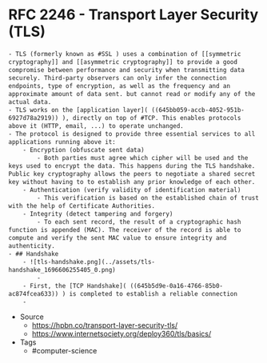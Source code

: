 # RFC 2246 - Transport Layer Security (TLS)
	- TLS (formerly known as #SSL ) uses a combination of [[symmetric cryptography]] and [[asymmetric cryptography]] to provide a good compromise between performance and security when transmitting data securely. Third-party observers can only infer the connection endpoints, type of encryption, as well as the frequency and an approximate amount of data sent. but cannot read or modify any of the actual data.
	- TLS works on the [application layer]( ((645bb059-accb-4052-951b-6927d78a2919)) ), directly on top of #TCP. This enables protocols above it (HTTP, email, ...) to operate unchanged.
	- The protocol is designed to provide three essential services to all applications running above it:
		- Encryption (obfuscate sent data)
			- Both parties must agree which cipher will be used and the keys used to encrypt the data. This happens during the TLS handshake. Public key cryptography allows the peers to negotiate a shared secret key without having to to establish any prior knowledge of each other.
		- Authentication (verify validity of identification material)
			- This verification is based on the established chain of trust with the help of Certificate Authorities.
		- Integrity (detect tampering and forgery)
			- To each sent record, the result of a cryptographic hash function is appended (MAC). The receiver of the record is able to compute and verify the sent MAC value to ensure integrity and authenticity.
	- ## Handshake
		- ![tls-handshake.png](../assets/tls-handshake_1696606255405_0.png)
			-
		- First, the [TCP Handshake]( ((645b5d9e-0a16-4766-85b0-ac874fcea633)) ) is completed to establish a reliable connection
		-
- Source
	- https://hpbn.co/transport-layer-security-tls/
	- https://www.internetsociety.org/deploy360/tls/basics/
- Tags
	- #computer-science